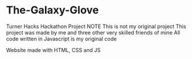 # The-Galaxy-Glove
Turner Hacks Hackathon Project
NOTE This is not my original project
This project was made by me and three other very skilled friends of mine
All code written in Javascript is my original code

Website made with HTML, CSS and JS

